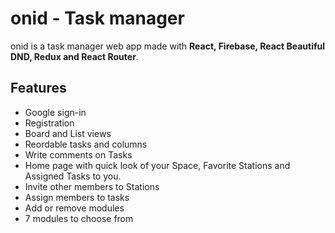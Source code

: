 # onid - Task manager

onid is a task manager web app made with **React, Firebase, React Beautiful DND, Redux and React Router**.

## Features

- Google sign-in
- Registration
- Board and List views
- Reordable tasks and columns
- Write comments on Tasks
- Home page with quick look of your Space, Favorite Stations and Assigned Tasks to you.
- Invite other members to Stations
- Assign members to tasks
- Add or remove modules
- 7 modules to choose from
